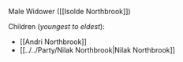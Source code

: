 Male
Widower ([[Isolde Northbrook]])

Children (*youngest to eldest*):
- [[Andri Northbrook]]
- [[../../Party/Nilak Northbrook|Nilak Northbrook]]